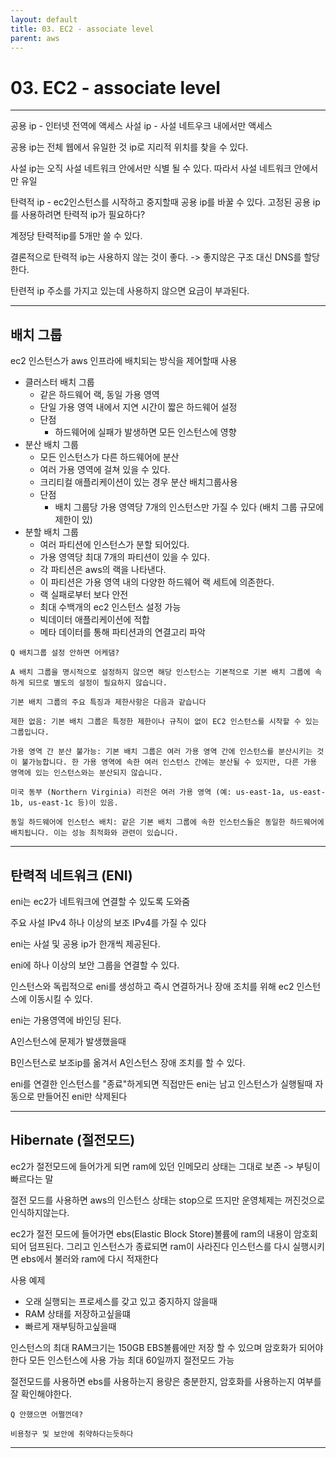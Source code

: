 ```yaml
---
layout: default
title: 03. EC2 - associate level
parent: aws
---
```

# 03. EC2 - associate level
---

공용 ip - 인터넷 전역에 액세스
사설 ip - 사설 네트우크 내에서만 액세스

공용 ip는 전체 웹에서 유일한 것
ip로 지리적 위치를 찾을 수 있다.

사설 ip는 오직 사설 네트워크 안에서만 식별 될 수 있다.
따라서 사설 네트워크 안에서만 유일

탄력적 ip - ec2인스턴스를 시작하고 중지할때 공용 ip를 바꿀 수 있다.
고정된 공용 ip를 사용하려면 탄력적 ip가 필요하다?

계정당 탄력적ip를 5개만 쓸 수 있다.

결론적으로 탄력적 ip는 사용하지 않는 것이 좋다.
-> 좋지않은 구조
대신 DNS를 할당한다.

탄련적 ip 주소를 가지고 있는데 사용하지 않으면 요금이 부과된다.


---

## 배치 그룹

ec2 인스턴스가 aws 인프라에 배치되는 방식을 제어할때 사용

- 클러스터 배치 그룹
	- 같은 하드웨어 랙, 동일 가용 영역
	- 단일 가용 영역 내에서 지연 시간이 짧은 하드웨어 설정
	- 단점
		- 하드웨어에 실패가 발생하면 모든 인스턴스에 영향
- 분산 배치 그룹
	- 모든 인스턴스가 다른 하드웨어에 분산
	- 여러 가용 영역에 걸쳐 있을 수 있다.
	- 크리티컬 애플리케이션이 있는 경우 분산 배치그룹사용
	- 단점
		- 배치 그룹당 가용 영역당  7개의 인스턴스만 가질 수 있다 (배치 그룹 규모에 제한이 있)
- 분할 배치 그룹
	- 여러 파티션에 인스턴스가 분할 되어있다.
	- 가용 영역당 최대 7개의 파티션이 있을 수 있다.
	- 각 파티션은 aws의 랙을 나타낸다.
	- 이 파티션은 가용 영역 내의 다양한 하드웨어 랙 세트에 의존한다.
	- 랙 실패로부터 보다 안전
	- 최대 수백개의 ec2 인스턴스 설정 가능
	- 빅데이터 애플리케이션에 적합
	- 메타 데이터를 통해 파티션과의 연결고리 파악

```
Q 배치그룹 설정 안하면 어케댐?

A 배치 그룹을 명시적으로 설정하지 않으면 해당 인스턴스는 기본적으로 기본 배치 그룹에 속하게 되므로 별도의 설정이 필요하지 않습니다.

기본 배치 그룹의 주요 특징과 제한사항은 다음과 같습니다

제한 없음: 기본 배치 그룹은 특정한 제한이나 규칙이 없이 EC2 인스턴스를 시작할 수 있는 그룹입니다.

가용 영역 간 분산 불가능: 기본 배치 그룹은 여러 가용 영역 간에 인스턴스를 분산시키는 것이 불가능합니다. 한 가용 영역에 속한 여러 인스턴스 간에는 분산될 수 있지만, 다른 가용 영역에 있는 인스턴스와는 분산되지 않습니다.  

미국 동부 (Northern Virginia) 리전은 여러 가용 영역 (예: us-east-1a, us-east-1b, us-east-1c 등)이 있음.

동일 하드웨어에 인스턴스 배치: 같은 기본 배치 그룹에 속한 인스턴스들은 동일한 하드웨어에 배치됩니다. 이는 성능 최적화와 관련이 있습니다.
```


---

## 탄력적 네트워크 (ENI)

eni는 ec2가 네트워크에 연결할 수 있도록 도와줌

주요 사설 IPv4 하나 이상의 보조 IPv4를 가질 수 있다

eni는 사설 및 공용 ip가 한개씩 제공된다.

eni에 하나 이상의 보안 그룹을 연결할 수 있다.

인스턴스와 독립적으로 eni를 생성하고 즉시 연결하거나
장애 조치를 위해 ec2 인스턴스에 이동시킬 수 있다.

eni는 가용영역에 바인딩 된다.

A인스턴스에 문제가 발생했을때

B인스턴스로 보조ip를 옮겨서 A인스턴스 장애 조치를 할 수 있다.

eni를 연결한 인스턴스를 "종료"하게되면 직접만든 eni는 남고 인스턴스가 실행될때 자동으로 만들어진 eni만 삭제된다

---

## Hibernate (절전모드)

ec2가 절전모드에 들어가게 되면 ram에 있던 인메모리 상태는 그대로 보존 -> 부팅이 빠르다는 말

절전 모드를 사용하면 aws의 인스턴스 상태는 stop으로 뜨지만 운영체제는 꺼진것으로 인식하지않는다.

ec2가 절전 모드에 들어가면 ebs(Elastic Block Store)볼륨에 ram의 내용이 암호회되어 덤프된다. 그리고 인스턴스가 종료되면 ram이 사라진다
인스턴스를 다시 실행시키면 ebs에서 불러와 ram에 다시 적재한다

사용 예제
- 오래 실행되는 프로세스를 갖고 있고 중지하지 않을때
- RAM 상태를 저장하고싶을떄
- 빠르게 재부팅하고싶을때

인스턴스의 최대 RAM크기는 150GB
EBS볼륨에만 저장 할 수 있으며 암호화가 되어야한다
모든 인스턴스에 사용 가능 
최대 60일까지 절전모드 가능

절전모드를 사용하면 ebs를 사용하는지 용량은 충분한지, 암호화를 사용하는지 여부를 잘 확인해야한다.

```
Q 안했으면 어쩔껀데?

비용청구 및 보안에 취약하다는듯하다
```


---

